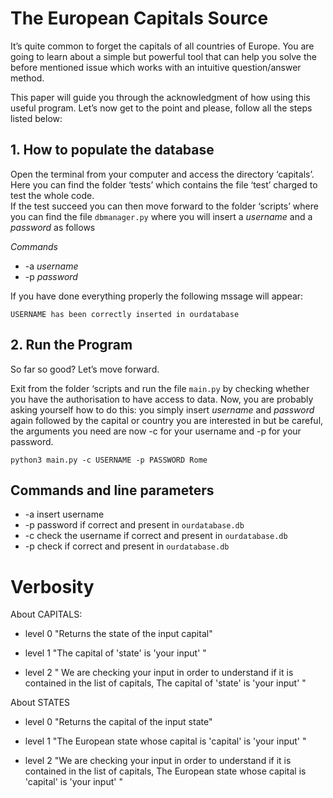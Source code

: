# The European Capitals Source

It’s quite common to forget the capitals of all countries of Europe. You are going to learn about a simple but powerful tool that can help you solve the before mentioned issue which works with an intuitive question/answer method.

This paper will guide you through the acknowledgment of how using this useful program. Let’s now get to the point and please, follow all the steps listed below:

## 1. How to populate the database

Open the terminal from your computer and access the directory ‘capitals’. 
Here you can find the folder ‘tests’ which contains the file ‘test’ charged to test the whole code.  
If the test succeed you can then move forward to the folder ‘scripts’ where you can find the file ```dbmanager.py``` where you will insert a *username* and a *password* as follows

*Commands*

* -a *username*
* -p *password*

If you have done everything properly the following mssage will appear:
```
USERNAME has been correctly inserted in ourdatabase
```

## 2. Run the Program

So far so good? Let’s move forward.

Exit from the folder ‘scripts and run the file ```main.py``` by checking whether you have the authorisation to have access to data. Now, you are probably asking yourself how to do this: you simply insert *username* and *password* again followed by the capital or country you are interested in but be careful, the arguments you need are now -c for your username and -p for your password.
```
python3 main.py -c USERNAME -p PASSWORD Rome
```
## Commands and line parameters
 
* -a insert username
* -p password if correct and present in ```ourdatabase.db```
* -c check the username  if correct and present in ```ourdatabase.db```
* -p check if correct and present in ```ourdatabase.db```

# Verbosity

About CAPITALS:

* level 0
"Returns the state of the input capital"

* level 1
"The capital of 'state' is 'your input' "

* level 2
" We are checking your input in order to understand if it is contained in the list of capitals, The capital of 'state' is 'your input' "

About STATES

* level 0
"Returns the capital of the input state"

* level 1
"The European state whose capital is 'capital' is 'your input' "

* level 2
 "We are checking your input in order to understand if it is contained in the list of capitals, The European state whose capital is 'capital' is 'your input' "
